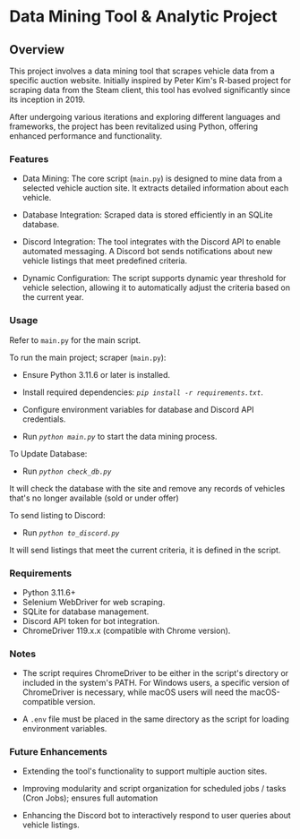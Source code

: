 # Data Mining Tool & Analytic Project

## Overview

This project involves a data mining tool that scrapes vehicle data from a specific auction website. Initially inspired by Peter Kim's R-based project for scraping data from the Steam client, this tool has evolved significantly since its inception in 2019. 

After undergoing various iterations and exploring different languages and frameworks, the project has been revitalized using Python, offering enhanced performance and functionality.

### Features

- Data Mining: The core script (`main.py`) is designed to mine data from a selected vehicle auction site. It extracts detailed information about each vehicle. 
    
- Database Integration: Scraped data is stored efficiently in an SQLite database.

- Discord Integration: The tool integrates with the Discord API to enable automated messaging. A Discord bot sends notifications about new vehicle listings that meet predefined criteria.

- Dynamic Configuration: The script supports dynamic year threshold for vehicle selection, allowing it to automatically adjust the criteria based on the current year.

### Usage

Refer to `main.py` for the main script. 

<!-- $\color{lightblue}To\ run\ the\ main\ project\ (scraper)$: -->

To run the main project; scraper (`main.py`):

- Ensure Python 3.11.6 or later is installed.

- Install required dependencies: <i>`pip install -r requirements.txt`</i>.
    
- Configure environment variables for database and Discord API credentials.

- Run <i>`python main.py`</i> to start the data mining process.

To Update Database:

- Run <i>`python check_db.py`</i>

It will check the database with the site and remove any records of vehicles that's no longer available (sold or under offer)

To send listing to Discord:

- Run <i>`python to_discord.py`</i>

It will send listings that meet the current criteria, it is defined in the script.


### Requirements

- Python 3.11.6+
- Selenium WebDriver for web scraping.
- SQLite for database management.
- Discord API token for bot integration.
- ChromeDriver 119.x.x (compatible with Chrome version).

### Notes

- The script requires ChromeDriver to be either in the script's directory or included in the system's PATH. For Windows users, a specific version of ChromeDriver is necessary, while macOS users will need the macOS-compatible version.
    
- A `.env` file must be placed in the same directory as the script for loading environment variables.

### Future Enhancements

<!-- - Implementing advanced data analysis techniques on the scraped data for insights and trends. -->
    
- Extending the tool's functionality to support multiple auction sites.

- Improving modularity and script organization for scheduled jobs / tasks (Cron Jobs); ensures full automation

- Enhancing the Discord bot to interactively respond to user queries about vehicle listings.


